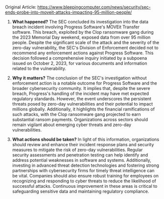 Original Article: https://www.bleepingcomputer.com/news/security/sec-ends-probe-into-moveit-attacks-impacting-95-million-people/

1) **What happened?**
The SEC concluded its investigation into the data breach incident involving Progress Software's MOVEit Transfer software. This breach, exploited by the Clop ransomware gang during the 2023 Memorial Day weekend, exposed data from over 95 million people. Despite the significant scale of the attack and the severity of the zero-day vulnerability, the SEC's Division of Enforcement decided not to recommend any enforcement actions against Progress Software. This decision followed a comprehensive inquiry initiated by a subpoena issued on October 2, 2023, for various documents and information related to the vulnerability.

2) **Why it matters?**
The conclusion of the SEC's investigation without enforcement action is a notable outcome for Progress Software and the broader cybersecurity community. It implies that, despite the severe breach, Progress's handling of the incident may have met expected regulatory standards. However, the event underscores the persistent threats posed by zero-day vulnerabilities and their potential to impact millions globally. Additionally, it highlights the financial ramifications of such attacks, with the Clop ransomware gang projected to earn substantial ransom payments. Organizations across sectors should remain vigilant about emerging cyber threats and zero-day vulnerabilities.

3) **What actions should be taken?**
In light of this information, organizations should review and enhance their incident response plans and security measures to mitigate the risk of zero-day vulnerabilities. Regular security assessments and penetration testing can help identify and address potential weaknesses in software and systems. Additionally, investing in advanced threat detection technologies and fostering strong partnerships with cybersecurity firms for timely threat intelligence can be vital. Companies should also ensure robust training for employees on recognizing and responding to cyber threats to reduce the likelihood of successful attacks. Continuous improvement in these areas is critical to safeguarding sensitive data and maintaining regulatory compliance.